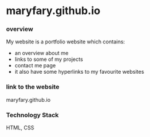 # maryfary.github.io

### overview
My website is a portfolio website which contains:
- an overview about me 
- links to some of my projects
- contact me page
- it also have some hyperlinks to my favourite websites

### link to the website
maryfary.github.io

### Technology Stack
HTML, CSS